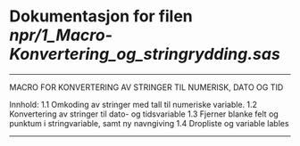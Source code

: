 
# Dokumentasjon for filen *npr/1_Macro-Konvertering_og_stringrydding.sas*

************************************************************************************************
MACRO FOR KONVERTERING AV STRINGER TIL NUMERISK, DATO OG TID

Innhold:
1.1 Omkoding av stringer med tall til numeriske variable.
1.2 Konvertering av stringer til dato- og tidsvariable
1.3 Fjerner blanke felt og punktum i stringvariable, samt ny navngiving
1.4 Dropliste og variable lables

************************************************************************************************
